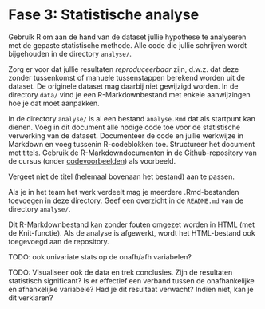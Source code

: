 # Fase 3: Statistische analyse

Gebruik R om aan de hand van de dataset jullie hypothese te analyseren met de gepaste statistische methode. Alle code die jullie schrijven wordt bijgehouden in de directory `analyse/`.

Zorg er voor dat jullie resultaten *reproduceerbaar* zijn, d.w.z. dat deze zonder tussenkomst of manuele tussenstappen berekend worden uit de dataset. De originele dataset mag daarbij niet gewijzigd worden. In de directory `data/` vind je een R-Markdownbestand met enkele aanwijzingen hoe je dat moet aanpakken.

In de directory `analyse/` is al een bestand `analyse.Rmd` dat als startpunt kan dienen. Voeg in dit document alle nodige code toe voor de statistische verwerking van de dataset. Documenteer de code en jullie werkwijze in Markdown en voeg tussenin R-codeblokken toe. Structureer het document met titels. Gebruik de R-Markdowndocumenten in de Github-repository van de cursus (onder [codevoorbeelden](https://github.com/HoGentTIN/onderzoekstechnieken-cursus/tree/master/codevoorbeelden)) als voorbeeld.

Vergeet niet de titel (helemaal bovenaan het bestand) aan te passen.

Als je in het team het werk verdeelt mag je meerdere .Rmd-bestanden toevoegen in deze directory. Geef een overzicht in de `README.md` van de directory `analyse/`.

Dit R-Markdownbestand kan zonder fouten omgezet worden in HTML (met de Knit-functie). Als de analyse is afgewerkt, wordt het HTML-bestand ook toegevoegd aan de repository.


TODO: ook univariate stats op de onafh/afh variabelen?

TODO: Visualiseer ook de data en trek conclusies. Zijn de resultaten statistisch significant? Is er effectief een verband tussen de onafhankelijke en afhankelijke variabele? Had je dit resultaat verwacht? Indien niet, kan je dit verklaren?

